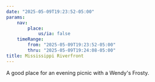 ```yaml
---
date: "2025-05-09T19:23:52-05:00"
params:
    nav:
        place:
            us/ia: false
    timeRange:
        from: "2025-05-09T19:23:52-05:00"
        thru: "2025-05-09T19:24:08-05:00"
title: Mississippi Riverfront
---
```


A good place for an evening picnic with a Wendy's Frosty.
